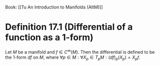 Book: [[Tu An Introduction to Manifolds (AItM)]]
# Definition 17.1 (Differential of a function as a 1-form)
Let $M$ be a manifold and $f\in C^{\infty}(M)$.
Then the differential is defined to be the $1$-form $df$ on $M$, where $\forall p\in M:\forall X_{p}\in T_{p}M:(df)_{p}(X_{p})=X_{p}f$.